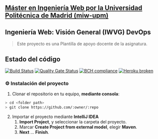 ## [Máster en Ingeniería Web por la Universidad Politécnica de Madrid (miw-upm)](http://miw.etsisi.upm.es)
## Ingeniería Web: Visión General (IWVG) DevOps
> Este proyecto es una Plantilla de apoyo docente de la asignatura.

## Estado del código
[![Build Status](https://travis-ci.org/lconder/iwvg-devops-luis-conde.svg?branch=develop)](https://travis-ci.org/lconder/iwvg-devops-luis-conde)
[![Quality Gate Status](https://sonarcloud.io/api/project_badges/measure?project=lconder_iwvg-devops-luis-conde&metric=alert_status)](https://sonarcloud.io/dashboard?id=lconder_iwvg-devops-luis-conde) 
[![BCH compliance](https://bettercodehub.com/edge/badge/lconder/iwvg-devops-luis-conde?branch=develop)](https://bettercodehub.com/)
[![Heroku broken](https://iwvg-devops-luis-conde.herokuapp.com/system/version-badge)](https://iwvg-devops-luis-conde.herokuapp.com/swagger-ui.html)

### :gear: Instalación del proyecto
1. Clonar el repositorio en tu equipo, **mediante consola**:
```sh
> cd <folder path>
> git clone https://github.com/:owner/:repo
```
2. Importar el proyecto mediante **IntelliJ IDEA**
   1. **Import Project**, y seleccionar la carpeta del proyecto.
   1. Marcar **Create Project from external model**, elegir **Maven**.
   1. **Next** … **Finish**.
